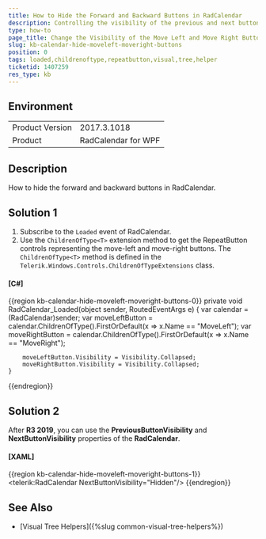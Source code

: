 ```yaml
---
title: How to Hide the Forward and Backward Buttons in RadCalendar
description: Controlling the visibility of the previous and next buttons in RadCalendar.
type: how-to
page_title: Change the Visibility of the Move Left and Move Right Buttons in the Calendar Header
slug: kb-calendar-hide-moveleft-moveright-buttons
position: 0
tags: loaded,childrenoftype,repeatbutton,visual,tree,helper
ticketid: 1407259
res_type: kb
---
```


## Environment
<table>
    <tbody>
	    <tr>
	    	<td>Product Version</td>
	    	<td>2017.3.1018</td>
	    </tr>
	    <tr>
	    	<td>Product</td>
	    	<td>RadCalendar for WPF</td>
	    </tr>
    </tbody>
</table>

## Description

How to hide the forward and backward buttons in RadCalendar.

## Solution 1

1. Subscribe to the `Loaded` event of RadCalendar.
2. Use the `ChildrenOfType<T>` extension method to get the RepeatButton controls representing the move-left and move-right buttons. The `ChildrenOfType<T>` method is defined in the `Telerik.Windows.Controls.ChildrenOfTypeExtensions` class.

#### __[C#]__
{{region kb-calendar-hide-moveleft-moveright-buttons-0}}
	private void RadCalendar_Loaded(object sender, RoutedEventArgs e)
	{
		var calendar = (RadCalendar)sender;
		var moveLeftButton = calendar.ChildrenOfType<RepeatButton>().FirstOrDefault(x => x.Name == "MoveLeft");
		var moveRightButton = calendar.ChildrenOfType<RepeatButton>().FirstOrDefault(x => x.Name == "MoveRight");

		moveLeftButton.Visibility = Visibility.Collapsed;
		moveRightButton.Visibility = Visibility.Collapsed;
	}
{{endregion}}

## Solution 2

After __R3 2019__, you can use the __PreviousButtonVisibility__ and __NextButtonVisibility__ properties of the __RadCalendar__.

#### __[XAML]__
{{region kb-calendar-hide-moveleft-moveright-buttons-1}}
	<Grid>
        	<telerik:RadCalendar NextButtonVisibility="Hidden"/>
    	</Grid>
{{endregion}}


## See Also
* [Visual Tree Helpers]({%slug common-visual-tree-helpers%})

